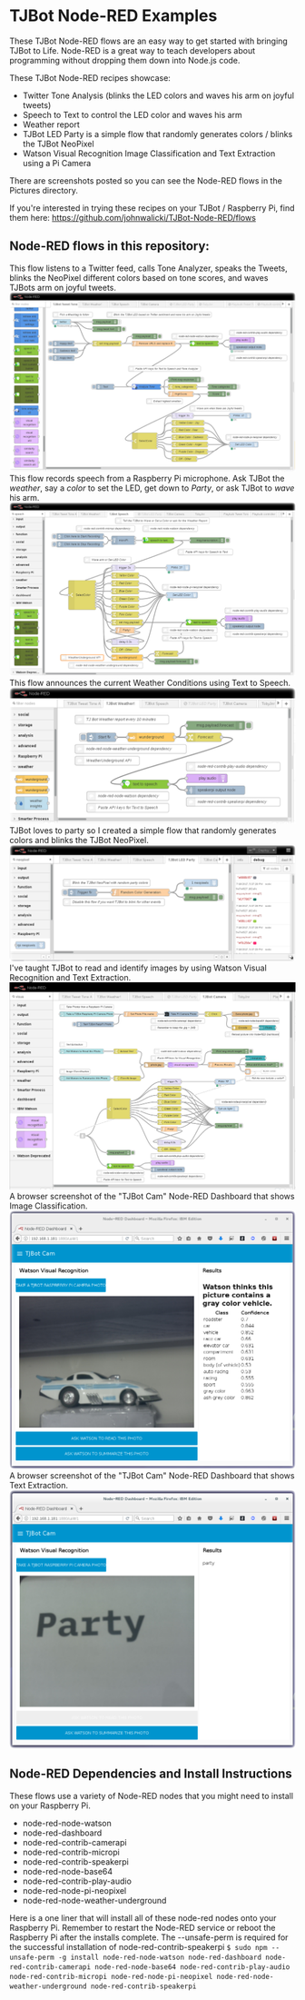 # TJBot Node-RED Examples
These TJBot Node-RED flows are an easy way to get started with bringing TJBot to Life.
Node-RED is a great way to teach developers about programming without dropping them down into Node.js code.

These TJBot Node-RED recipes showcase:
* Twitter Tone Analysis (blinks the LED colors and waves his arm on joyful tweets)
* Speech to Text to control the LED color and waves his arm
* Weather report
* TJBot LED Party is a simple flow that randomly generates colors / blinks the TJBot NeoPixel
* Watson Visual Recognition Image Classification and Text Extraction using a Pi Camera 

There are screenshots posted so you can see the Node-RED flows in the Pictures directory.

If you're interested in trying these recipes on your TJBot / Raspberry Pi, find them here:
https://github.com/johnwalicki/TJBot-Node-RED/flows

## Node-RED flows in this repository:
This flow listens to a Twitter feed, calls Tone Analyzer, speaks the Tweets, blinks the NeoPixel different colors based on tone scores, and waves TJBots arm on joyful tweets.
![TJBot Twitter Tone Analysis flow](/pictures/TJBotTweetToneAnalysisBlinkLEDWave.png?raw=true "TJBot Twitter Analyzer flow")
This flow records speech from a Raspberry Pi microphone. Ask TJBot the *weather*, say a *color* to set the LED, get down to *Party*, or ask TJBot to *wave* his arm.
![TJBot Speech to Text Control the LED color and Wave flow](/pictures/TJBotSetColorWaveviaSpeechCommand.png?raw=true "TJBot Speech to Text flow")
This flow announces the current Weather Conditions using Text to Speech.
![TJBot Announce the Weather conditions using Text to Speech flow](/pictures/TJBotWeatherForecastTTSAnnouncements.png?raw=true "TJBot Speech to Text flow")
TJBot loves to party so I created a simple flow that randomly generates colors and blinks the TJBot NeoPixel.
![TJBot LED Party flow](/pictures/TJBotLEDParty.png?raw=true "TJBot LED Party flow")
I've taught TJBot to read and identify images by using Watson Visual Recognition and Text Extraction.
![TJBot Visual Recognition Image Classification Text Extraction flow](/pictures/TJBot-CameraFlow.png?raw=true "TJBot Watson Vision flow")
A browser screenshot of the "TJBot Cam" Node-RED Dashboard that shows Image Classification.
![TJBot Visual Recognition Image Classification Node-RED Dashboard](/pictures/TJBot-CameraResults-racecar.png?raw=true "TJBot Node-RED Dashboard Racecar")
A browser screenshot of the "TJBot Cam" Node-RED Dashboard that shows Text Extraction.
![TJBot Visual Recognition Image Classification Node-RED Dashboard](/pictures/TJBot-CameraResults-Party.png?raw=true "TJBot Node-RED Dashboard Party Text Extraction")

## Node-RED Dependencies and Install Instructions
These flows use a variety of Node-RED nodes that you might need to install on your Raspberry Pi.
* node-red-node-watson
* node-red-dashboard
* node-red-contrib-camerapi
* node-red-contrib-micropi
* node-red-contrib-speakerpi
* node-red-node-base64
* node-red-contrib-play-audio
* node-red-node-pi-neopixel
* node-red-node-weather-underground

Here is a one liner that will install all of these node-red nodes onto your Raspberry Pi.  Remember to restart the Node-RED service or reboot the Raspberry Pi after the installs complete.  The --unsafe-perm is required for the successful installation of node-red-contrib-speakerpi
     `$ sudo npm --unsafe-perm -g install node-red-node-watson node-red-dashboard node-red-contrib-camerapi node-red-node-base64 node-red-contrib-play-audio node-red-contrib-micropi node-red-node-pi-neopixel node-red-node-weather-underground node-red-contrib-speakerpi`

